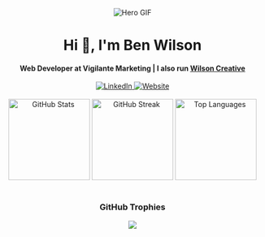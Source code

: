<p align="center">
  <img src="https://i.imgur.com/UtEm1Xl.gif" alt="Hero GIF" />
</p>

<h1 align="center">Hi 👋, I'm Ben Wilson</h1>
<h4 align="center">
  Web Developer at Vigilante Marketing | I also run <a href="http://wilsoncreative.ca/">Wilson Creative</a>
</h4>

<div align="center">
  <a href="https://www.linkedin.com/in/benmwilson/">
    <img src="https://img.shields.io/badge/LinkedIn-0077B5?style=for-the-badge&logo=linkedin&logoColor=white" alt="LinkedIn" />
  </a>
  <a href="https://benmwilson.dev">
    <img src="https://img.shields.io/website?down_color=red&down_message=offline&style=for-the-badge&up_color=green&up_message=up&url=https%3A%2F%2Fbenmwilson.dev" alt="Website" />
  </a>
</div>

<!-- spacer -->
<div><br></div>

<div align="center">
  <img src="https://github-readme-stats.vercel.app/api?username=benmwilson&theme=one_dark_pro&hide_border=false&include_all_commits=true&count_private=true&show_icons=true" alt="GitHub Stats" height="160" />
  <img src="https://nirzak-streak-stats.vercel.app/?user=benmwilson&theme=one_dark_pro&hide_border=false" alt="GitHub Streak" height="160" />
  <img src="https://github-readme-stats.vercel.app/api/top-langs/?username=benmwilson&theme=one_dark_pro&hide_border=false&include_all_commits=true&count_private=true&layout=compact" alt="Top Languages" height="160" />
</div>

<!-- spacer -->
<div><br></div>

<h3 align="center">GitHub Trophies</h3>
<div align="center">
  <img src="https://github-profile-trophy.vercel.app/?username=benmwilson&theme=one_dark_pro&no-bg=true&margin-w=4" />
</div>
